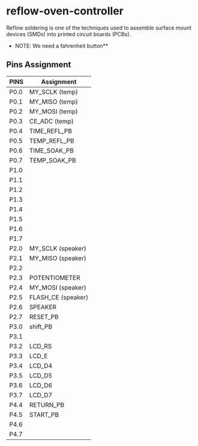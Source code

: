 # reflow-oven-controller
Reflow  soldering  is  one  of  the  techniques  used  to  assemble  surface  mount  devices  (SMDs)  into  printed circuit boards (PCBs).

* NOTE: We need a fahrenheit button**

Pins Assignment
-------------------

| PINS          |   Assignment  |
| ------------- | ------------- |
| P0.0          |MY_SCLK (temp) | YELLOW
| P0.1          |MY_MISO (temp) | GREEN
| P0.2          |MY_MOSI (temp) | BLUE
| P0.3          |CE_ADC (temp)  | WHITE
| P0.4          |TIME_REFL_PB   | BLUE
| P0.5          |TEMP_REFL_PB   | BLUE 
| P0.6          |TIME_SOAK_PB   | BLUE
| P0.7          |TEMP_SOAK_PB   | BLUE 
| P1.0          |               |
| P1.1          |               |
| P1.2          |               |   
| P1.3          |               | 
| P1.4          |               |  
| P1.5          |               |
| P1.6          |               |
| P1.7          |               |
| P2.0          |MY_SCLK (speaker) | YELLOW
| P2.1          |MY_MISO (speaker) | GREEN
| P2.2          |               |?????????
| P2.3          |POTENTIOMETER  |    BLUE ????????
| P2.4          |MY_MOSI (speaker) | BLUE
| P2.5          |FLASH_CE (speaker) | WHITE
| P2.6          |SPEAKER        | GREEN
| P2.7          |RESET_PB       | WHITE
| P3.0          |shift_PB       | WHITE
| P3.1          |               |
| P3.2          |LCD_RS         |
| P3.3          |LCD_E          |
| P3.4          |LCD_D4         |
| P3.5          |LCD_D5         |
| P3.6          |LCD_D6         |
| P3.7          |LCD_D7         |
| P4.4          |RETURN_PB      | GREEN
| P4.5          |START_PB       | GREEN
| P4.6          |               |
| P4.7          |               |

